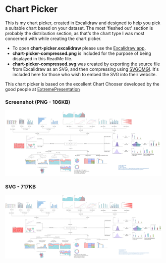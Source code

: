 # Chart Picker
This is my chart picker, created in Excalidraw and designed to help you pick a suitable chart based on your dataset. The most 'fleshed out' section is probably the distribution section, as that's the chart type I was most concerned with while creating the chart picker. 

* To open **chart-picker.excalidraw** please use the [Excalidraw app](https://excalidraw.com/).
* **chart-picker-compressed.png** is included for the purpose of being displayed in this ReadMe file.
* **chart-picker-compressed.svg** was created by exporting the source file from Excalidraw as an SVG, and then compressing using [SVGOMG!](https://jakearchibald.github.io/svgomg/). It's included here for those who wish to embed the SVG into their website.

This chart picker is based on the excellent Chart Chooser developed by the good people at [ExtremePresentation](https://extremepresentation.com)

### Screenshot (PNG - 106KB)
![](chart-picker-compressed.png)

### SVG - 717KB
![](chart-picker-compressed.svg)
